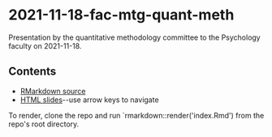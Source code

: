 # 2021-11-18-fac-mtg-quant-meth

Presentation by the quantitative methodology committee to the Psychology faculty on 2021-11-18.

## Contents

- [RMarkdown source](index.Rmd)
- [HTML slides](https://psu-psychology.github.io/2021-11-18-quant-meth/)--use arrow keys to navigate

To render, clone the repo and run `rmarkdown::render('index.Rmd') from the repo's root directory.
